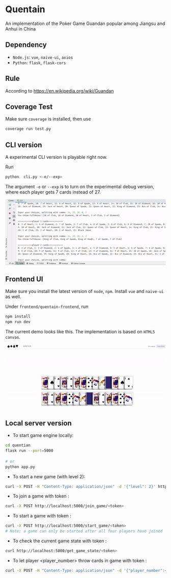 # Quentain
An implementation of the Poker Game Guandan popular among Jiangsu and Anhui in China

## Dependency

- `Node.js`: `vue`, `naive-ui`, `axios`
- `Python`: `flask`, `flask-cors`

## Rule
According to https://en.wikipedia.org/wiki/Guandan

## Coverage Test

Make sure `coverage` is installed, then use
```bash
coverage run test.py
```

## CLI version

A experimental CLI version is playable right now.

Run 
```bash
python  cli.py <-e/--exp>
```

The argument `-e` or `--exp` is to turn on the experimental debug version, where each player gets 7 cards instead of 27.

<img src='img/cli.gif'>

## Frontend UI

Make sure you install the latest version of `node`, `npm`. Install `vue` and `naive-ui` as well.

Under `frontend/quentain-frontend`, run

```bash
npm install
npm run dev
```

The current demo looks like this. The implementation is based on `HTML5 canvas`.

<img src='img/ui.gif'>

## Local server version

* To start game engine locally:

```bash
cd quentian
flask run --port=5000

# or
python app.py
```

* To start a new game (with level 2):
```bash
curl -X POST -H "Content-Type: application/json" -d '{"level": 2}' http://localhost:5000/new_game
```

* To join a game with token <token>:
```bash
curl -X POST http://localhost:5000/join_game/<token>
```

* To start a game with token <token>:
```bash
curl -X POST http://localhost:5000/start_game/<token>
# Note: a game can only be started after all four players have joined
```

* To check the current game state with token <token>:
```bash
curl http://localhost:5000/get_game_state/<token>
```

* To let player <player_number> throw cards in game with token <token>:
```bash
curl -X POST -H "Content-Type: application/json" -d '{"player_number":<player_number>, "choices": [<your choices, seperated by comma>]}' http://localhost:5000/throw_cards/<token>
```
